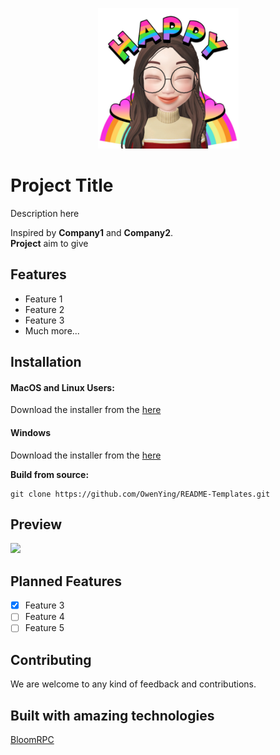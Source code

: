 <p align="center">
  <img src="../resources/Logo.jpeg" width="225px"/>
</p>

# Project Title
Description here

Inspired by **Company1** and **Company2**. <br/>
**Project** aim to give 

## Features

- Feature 1
- Feature 2
- Feature 3
- Much more...

## Installation

#### MacOS and Linux Users:

Download the installer from the [here](www.github.com)

#### Windows
Download the installer from the [here](www.github.com)

**Build from source:**

```
git clone https://github.com/OwenYing/README-Templates.git
```

## Preview

<img src="./resources/editor-preview.gif" />


## Planned Features

- [x] Feature 3
- [ ] Feature 4
- [ ] Feature 5

## Contributing

We are welcome to any kind of feedback and contributions.


## Built with amazing technologies
[BloomRPC](https://github.com/uw-labs/bloomrpc/blob/master/README.md)

